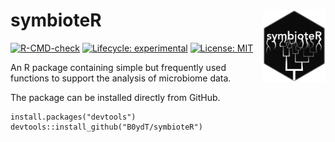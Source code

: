 # symbioteR <img src="man/figures/logo.png" align="right" width="100" />

<!-- badges: start -->
[![R-CMD-check](https://github.com/B0ydT/symbioteR/actions/workflows/R-CMD-check.yaml/badge.svg)](https://github.com/B0ydT/symbioteR/actions/workflows/R-CMD-check.yaml)
[![Lifecycle: experimental](https://img.shields.io/badge/lifecycle-experimental-orange.svg)](https://lifecycle.r-lib.org/articles/stages.html#experimental)
[![License: MIT](https://img.shields.io/badge/license-MIT-blue.svg)](https://github.com/B0ydT/symbioteR/blob/master/LICENSE)
<!-- badges: end -->


An R package containing simple but frequently used functions to support the analysis of microbiome data.

The package can be installed directly from GitHub.

```
install.packages("devtools")
devtools::install_github("B0ydT/symbioteR")
```

